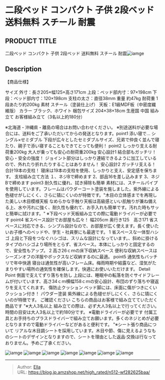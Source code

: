# 二段ベッド コンパクト 子供 2段ベッド 送料無料 スチール 耐震


## PRODUCT TITLE 

二段ベッド コンパクト 子供 2段ベッド 送料無料 スチール 耐震![iamge](https://b2bfiles1.gigab2b.cn/image/wkseller/301/20230306_195e129af590091fca3564a05fe441ce.jpg)

## Description

【商品仕様】

サイズ 外寸：長さ205×幅125×高さ171cm
上段：ベッド部内寸：97×198cm
下段：ベッド部内寸：120×198cm
支柱の太さ：直径38mm
重量 約47kg
耐荷重 1段あたり約200kg
素材 スチール（塗装仕上げ）
天板：E1級MDF板（中密度繊維版）
カラー ブラック、ホワイト
梱包サイズ 204×38×18cm
生産国 中国
組み立て お客様組み立て（3名以上約180分）

※北海道・沖縄県・離島の場合はお問い合わせください。
※別途送料が必要な場合には、送料をご了承いただいてからの発送となります。point1 添い寝で... シングル×せミダブル 下段が広々としたセミダブルサイズ、兄弟で仲良く並んで寝たり、親子で添い寝することもできてとっても便利！
point2 しっかり支える耐荷重200kg 大人が乗っても安心の耐荷重200kg 安心設計1 結合部もガッチリ！安心・安全の強度！ ジョイント部分はしっかり連結できるように加工しているので、外れたり折れたりすることはありません！ 安心設計2 ガッチリ支える！合計19本の支柱！ 寝床は19本の支柱を使用、しっかりと支え、安定感を保ちます。 支柱組み立て方法 １、ネジBで締めます 2、部品16を差し込みます 3、ネジBで締めます
point3 耐久性に優れ、拭き掃除も簡単 素材には、スチールパイプを使用しています。フレームはパウダーコート塗装を施しました。紫外線による色褪せがしにくく、さらに锖にくいのが特徴です。&#34;木目の立体感までを再現した美しい木目模様天板 なめらかな手触り天板は高級感といい肌触りが兼ね備える上、水や汚れに強く、耐久性も優れて、お手入れも簡単です。汚れた時もサッと簡単に拭けます。&#34; ※下段ベッド天板組み立ての際に電動ドライバーが必要です
point4 省スペース設計でお部屋も広々！ 幅205cm 奥行き125　高さ171 省スペースに対応できる、シンプル設計なので、お部屋が広く使えます。長く使いたいお子様へのベッドや、学生・社員寮にも最適です。 1 省スペースな一体型ハシゴ 上段と下段をつなぐハシゴは、スリムな設計になっています。、斜めに掛けるタイプのハシゴより場所をとらず、省スペース。本体にしっかりと固定するので、安全性もアップ。 2 高さ26ｃｍの床下収納スペース 便利な収納スペースはシーズンオフの洋服やボックスなど収納するのに最適。
point5 通気性もバッチリで年中快適 寝台は通気性が高いフレーム床。梅雨時期や結露など、湿気がたまりやすい場所の通気性を確保します。快適にお使いいただけます。
Detail Point 側面で支えてずり落ちを防し 上段には、睡眠中の転落を防ぐサイドフレームが付いています、高さ34ｃｍ横幅158ｃｍの安心設計、布団のずり落ちや寝返りを支えてくれます。 傷防止クッション ベッド脚には、床面に傷がつきにくいクッション付き！ パウダー塗装 紫外線による色褪せがしにくく、さらに锖にくいのが特徴です。
ご確認ください こちらの商品はお客様で組み立てていただく商品です &#34;※大人3名以上 組み立ての際は、必ず大人3名以上で行ってください。時間の目安は大人3名以上で約180分です。
※電動ドライバーが必要です 付属工具とお手持ちのプラスドライバーで組み立てお願います。多くのネジとめが必要となりますので電動ドライバーなどがあると便利です。
&#34;※シート張り商品について リアルな木目調シートを採用しています。木目や節、傷に見えるようなものシートのデザインとなりますので、シートを理由とした返品·交換は行なっておりません。予めご了承ください。

![iamge](https://b2bfiles1.gigab2b.cn/image/wkseller/301/20230306_5b8f3e2862739f59af609b2934725dca.jpg)
![iamge](https://b2bfiles1.gigab2b.cn/image/wkseller/301/20230306_d166dcc1531cb3cbaff2d9a599d072f3.jpg)
![iamge](https://b2bfiles1.gigab2b.cn/image/wkseller/301/20230619_2d4c63dcb5ce73d778c1a904027eb61c.jpg)
![iamge](https://b2bfiles1.gigab2b.cn/image/wkseller/301/20230619_c9fdc5238d1d170f0bf995732c904e93.jpg)
![iamge](https://b2bfiles1.gigab2b.cn/image/wkseller/301/20230619_2631672f3e85e77d5b80da6cbf2c1709.jpg)
![iamge](https://b2bfiles1.gigab2b.cn/image/wkseller/301/20230619_426c39833842975311f4b7f171545697.jpg)
![iamge](https://b2bfiles1.gigab2b.cn/image/wkseller/301/20230619_e3bec9c4f76046dce4f4cf2b2fbdc115.jpg)


---

> Author: [Ella](https://blog.jp.amzshop.net/)  
> URL: https://blog.jp.amzshop.net/high_rated/n512-wf282625baa/  

